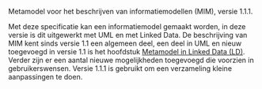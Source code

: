 Metamodel voor het beschrijven van informatiemodellen (MIM), versie 1.1.1.

Met deze specificatie kan een informatiemodel gemaakt worden, in deze versie is dit uitgewerkt met UML en met Linked Data.
De beschrijving van MIM kent sinds versie 1.1 een algemeen deel, een deel in UML en nieuw toegevoegd in versie 1.1 is het hoofdstuk [Metamodel in Linked Data (LD)](#metamodel-in-linked-data-ld). Verder zijn er een aantal nieuwe mogelijkheden toegevoegd die voorzien in gebruikerswensen. 
Versie 1.1.1 is gebruikt om een verzameling kleine aanpassingen te doen.
